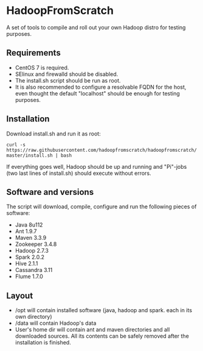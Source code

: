 # HadoopFromScratch

A set of tools to compile and roll out your own Hadoop distro for testing purposes.

## Requirements

- CentOS 7 is required.
- SElinux and firewalld should be disabled.
- The install.sh script should be run as root.
- It is also recommended to configure a resolvable FQDN for the host, even thought the default "localhost" should be enough for testing purposes.


## Installation

Download install.sh and run it as root:

```curl -s https://raw.githubusercontent.com/hadoopfromscratch/hadoopfromscratch/master/install.sh | bash```

If everything goes well, Hadoop should be up and running and "Pi"-jobs (two last lines of install.sh) should execute without errors.

## Software and versions

The script will download, compile, configure and run the following pieces of software:

- Java 8u112
- Ant 1.9.7
- Maven 3.3.9
- Zookeeper 3.4.8
- Hadoop 2.7.3
- Spark 2.0.2
- Hive 2.1.1
- Cassandra 3.11
- Flume 1.7.0

## Layout

- /opt will contain installed software (java, hadoop and spark. each in its own directory)
- /data will contain Hadoop's data
- User's home dir will contain ant and maven directories and all downloaded sources. All its contents can be safely removed after the installation is finished.
